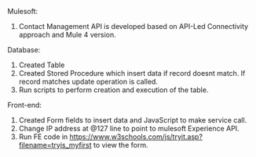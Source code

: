 Mulesoft:

1. Contact Management API is developed based on API-Led Connectivity approach and Mule 4 version.

Database:

1. Created Table
2. Created Stored Procedure which insert data if record doesnt match. If record matches update operation is called.
3. Run scripts to perform creation and execution of the table.

Front-end:

1. Created Form fields to insert data and JavaScript to make service call.
2. Change IP address at @127 line to point to mulesoft Experience API.
3. Run FE code in https://www.w3schools.com/js/tryit.asp?filename=tryjs_myfirst to view the form.
